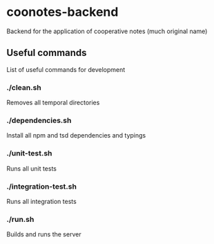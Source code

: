 # coonotes-backend
Backend for the application of cooperative notes (much original name)

## Useful commands

List of useful commands for development

### ./clean.sh
Removes all temporal directories

### ./dependencies.sh
Install all npm and tsd dependencies and typings

### ./unit-test.sh
Runs all unit tests

### ./integration-test.sh
Runs all integration tests

### ./run.sh
Builds and runs the server

